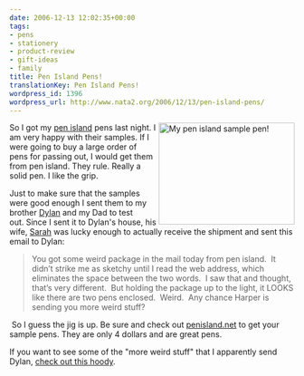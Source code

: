 ```yaml
---
date: 2006-12-13 12:02:35+00:00
tags:
- pens
- stationery
- product-review
- gift-ideas
- family
title: Pen Island Pens!
translationKey: Pen Island Pens!
wordpress_id: 1396
wordpress_url: http://www.nata2.org/2006/12/13/pen-island-pens/
---
```


<p><a title="Photo Sharing" href="http://www.flickr.com/photos/natatwo/321424782/"><img height="180" alt="My pen island sample pen!" src="http://static.flickr.com/138/321424782_35382797e5_m.jpg" width="240" align="right"></a>So I got my <a href="http://penisland.net">pen island</a> pens last night. I am very happy with their samples. If I were going to buy a large order of pens for passing out, I would get them from pen island. They rule. Really a solid pen. I like the grip. </p> <p>Just to make sure that the samples were good enough I sent them to my brother <a href="http://dylanreed.org">Dylan</a>&nbsp;and my Dad&nbsp;to test out.&nbsp;Since&nbsp;I sent it to Dylan's house, his wife, <a href="http://photodork.org">Sarah</a>&nbsp;was lucky enough to actually receive the shipment and sent this email to Dylan:</p> <blockquote> <p>You got some weird package in the mail today from pen island.&nbsp; It didn’t strike me as sketchy until I read the web address, which eliminates the space between the two words.&nbsp; I saw that and thought, that’s very different.&nbsp; But holding the package up to the light, it LOOKS like there are two pens enclosed.&nbsp; Weird.&nbsp; Any chance Harper is sending you more weird stuff?</p></blockquote> <p>&nbsp;So I guess the jig is up. Be sure and check out <a href="http://penisland.net">penisland.net</a> to get your sample pens. They are only 4 dollars and are great pens. </p> <p>If you want to see&nbsp;some of the "more weird stuff" that I apparently send Dylan, <a href="http://dopeman.org/dylanhoody/">check out this hoody</a>. </p>